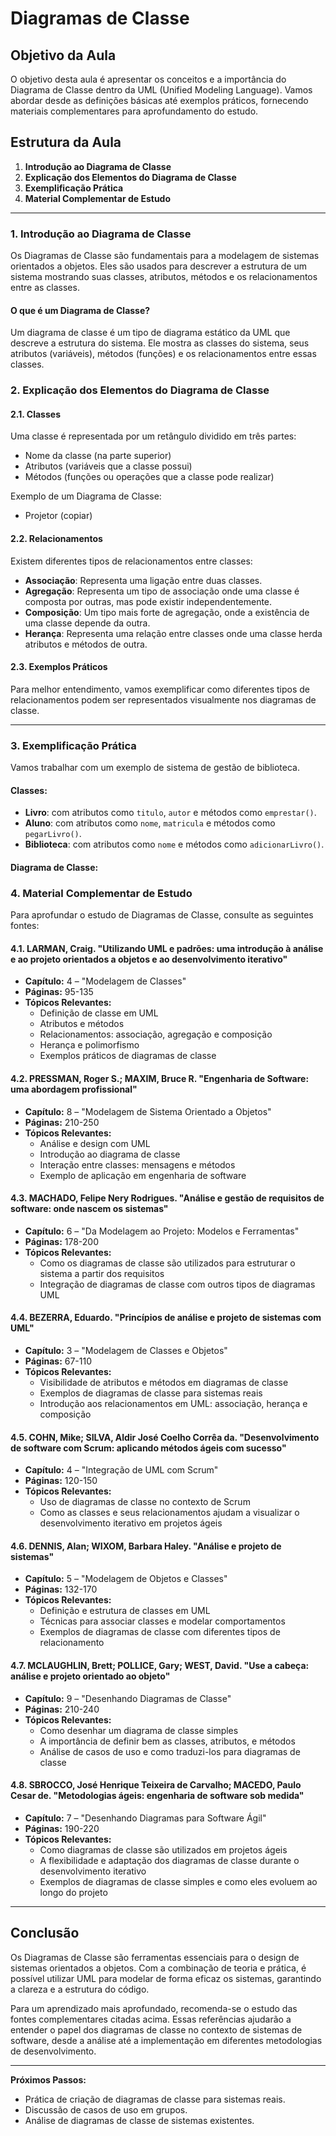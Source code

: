# Diagramas de Classe

## Objetivo da Aula
O objetivo desta aula é apresentar os conceitos e a importância do Diagrama de Classe dentro da UML (Unified Modeling Language). Vamos abordar desde as definições básicas até exemplos práticos, fornecendo materiais complementares para aprofundamento do estudo.

## Estrutura da Aula

1. **Introdução ao Diagrama de Classe**
2. **Explicação dos Elementos do Diagrama de Classe**
3. **Exemplificação Prática**
4. **Material Complementar de Estudo**

---

### 1. Introdução ao Diagrama de Classe

Os Diagramas de Classe são fundamentais para a modelagem de sistemas orientados a objetos. Eles são usados para descrever a estrutura de um sistema mostrando suas classes, atributos, métodos e os relacionamentos entre as classes.

#### O que é um Diagrama de Classe?
Um diagrama de classe é um tipo de diagrama estático da UML que descreve a estrutura do sistema. Ele mostra as classes do sistema, seus atributos (variáveis), métodos (funções) e os relacionamentos entre essas classes.

### 2. Explicação dos Elementos do Diagrama de Classe

#### 2.1. Classes
Uma classe é representada por um retângulo dividido em três partes:
- Nome da classe (na parte superior)
- Atributos (variáveis que a classe possui)
- Métodos (funções ou operações que a classe pode realizar)

Exemplo de um Diagrama de Classe:
- Projetor (copiar)


#### 2.2. Relacionamentos
Existem diferentes tipos de relacionamentos entre classes:
- **Associação**: Representa uma ligação entre duas classes.
- **Agregação**: Representa um tipo de associação onde uma classe é composta por outras, mas pode existir independentemente.
- **Composição**: Um tipo mais forte de agregação, onde a existência de uma classe depende da outra.
- **Herança**: Representa uma relação entre classes onde uma classe herda atributos e métodos de outra.

#### 2.3. Exemplos Práticos
Para melhor entendimento, vamos exemplificar como diferentes tipos de relacionamentos podem ser representados visualmente nos diagramas de classe.

---

### 3. Exemplificação Prática

Vamos trabalhar com um exemplo de sistema de gestão de biblioteca.

#### Classes:
- **Livro**: com atributos como `titulo`, `autor` e métodos como `emprestar()`.
- **Aluno**: com atributos como `nome`, `matricula` e métodos como `pegarLivro()`.
- **Biblioteca**: com atributos como `nome` e métodos como `adicionarLivro()`.

#### Diagrama de Classe:


### 4. Material Complementar de Estudo

Para aprofundar o estudo de Diagramas de Classe, consulte as seguintes fontes:

#### 4.1. **LARMAN, Craig. "Utilizando UML e padrões: uma introdução à análise e ao projeto orientados a objetos e ao desenvolvimento iterativo"**
   - **Capítulo:** 4 – "Modelagem de Classes"
   - **Páginas:** 95-135
   - **Tópicos Relevantes:**
     - Definição de classe em UML
     - Atributos e métodos
     - Relacionamentos: associação, agregação e composição
     - Herança e polimorfismo
     - Exemplos práticos de diagramas de classe

#### 4.2. **PRESSMAN, Roger S.; MAXIM, Bruce R. "Engenharia de Software: uma abordagem profissional"**
   - **Capítulo:** 8 – "Modelagem de Sistema Orientado a Objetos"
   - **Páginas:** 210-250
   - **Tópicos Relevantes:**
     - Análise e design com UML
     - Introdução ao diagrama de classe
     - Interação entre classes: mensagens e métodos
     - Exemplo de aplicação em engenharia de software

#### 4.3. **MACHADO, Felipe Nery Rodrigues. "Análise e gestão de requisitos de software: onde nascem os sistemas"**
   - **Capítulo:** 6 – "Da Modelagem ao Projeto: Modelos e Ferramentas"
   - **Páginas:** 178-200
   - **Tópicos Relevantes:**
     - Como os diagramas de classe são utilizados para estruturar o sistema a partir dos requisitos
     - Integração de diagramas de classe com outros tipos de diagramas UML

#### 4.4. **BEZERRA, Eduardo. "Princípios de análise e projeto de sistemas com UML"**
   - **Capítulo:** 3 – "Modelagem de Classes e Objetos"
   - **Páginas:** 67-110
   - **Tópicos Relevantes:**
     - Visibilidade de atributos e métodos em diagramas de classe
     - Exemplos de diagramas de classe para sistemas reais
     - Introdução aos relacionamentos em UML: associação, herança e composição

#### 4.5. **COHN, Mike; SILVA, Aldir José Coelho Corrêa da. "Desenvolvimento de software com Scrum: aplicando métodos ágeis com sucesso"**
   - **Capítulo:** 4 – "Integração de UML com Scrum"
   - **Páginas:** 120-150
   - **Tópicos Relevantes:**
     - Uso de diagramas de classe no contexto de Scrum
     - Como as classes e seus relacionamentos ajudam a visualizar o desenvolvimento iterativo em projetos ágeis

#### 4.6. **DENNIS, Alan; WIXOM, Barbara Haley. "Análise e projeto de sistemas"**
   - **Capítulo:** 5 – "Modelagem de Objetos e Classes"
   - **Páginas:** 132-170
   - **Tópicos Relevantes:**
     - Definição e estrutura de classes em UML
     - Técnicas para associar classes e modelar comportamentos
     - Exemplos de diagramas de classe com diferentes tipos de relacionamento

#### 4.7. **MCLAUGHLIN, Brett; POLLICE, Gary; WEST, David. "Use a cabeça: análise e projeto orientado ao objeto"**
   - **Capítulo:** 9 – "Desenhando Diagramas de Classe"
   - **Páginas:** 210-240
   - **Tópicos Relevantes:**
     - Como desenhar um diagrama de classe simples
     - A importância de definir bem as classes, atributos, e métodos
     - Análise de casos de uso e como traduzi-los para diagramas de classe

#### 4.8. **SBROCCO, José Henrique Teixeira de Carvalho; MACEDO, Paulo Cesar de. "Metodologias ágeis: engenharia de software sob medida"**
   - **Capítulo:** 7 – "Desenhando Diagramas para Software Ágil"
   - **Páginas:** 190-220
   - **Tópicos Relevantes:**
     - Como diagramas de classe são utilizados em projetos ágeis
     - A flexibilidade e adaptação dos diagramas de classe durante o desenvolvimento iterativo
     - Exemplos de diagramas de classe simples e como eles evoluem ao longo do projeto

---

## Conclusão

Os Diagramas de Classe são ferramentas essenciais para o design de sistemas orientados a objetos. Com a combinação de teoria e prática, é possível utilizar UML para modelar de forma eficaz os sistemas, garantindo a clareza e a estrutura do código.

Para um aprendizado mais aprofundado, recomenda-se o estudo das fontes complementares citadas acima. Essas referências ajudarão a entender o papel dos diagramas de classe no contexto de sistemas de software, desde a análise até a implementação em diferentes metodologias de desenvolvimento.

---

**Próximos Passos:**
- Prática de criação de diagramas de classe para sistemas reais.
- Discussão de casos de uso em grupos.
- Análise de diagramas de classe de sistemas existentes.

